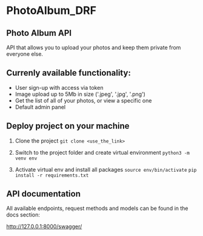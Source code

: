 # PhotoAlbum_DRF

## Photo Album API

API that allows you to upload your photos and keep them private from everyone else.

## Currenly available functionality:

 - User sign-up with access via token
 - Image upload  up to 5Mb in size ('.jpeg', '.jpg', '.png')
 - Get the list of all of your photos, or view a specific one
 - Default admin panel
 

## Deploy project on your machine

 1. Clone the project 
 `git clone <use_the_link>`
 
 2. Switch to the project folder and create virtual environment 
 `python3 -m venv env`

 3. Activate virtual env and install all packages
 `source env/bin/activate`
 `pip install -r requirements.txt`


## API documentation

 All available endpoints, request methods and models can be found in the docs section: 
 
 http://127.0.0.1:8000/swagger/
